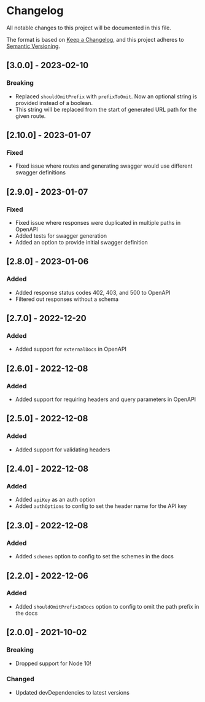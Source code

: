 # Changelog

All notable changes to this project will be documented in this file.

The format is based on [Keep a Changelog](https://keepachangelog.com/en/1.0.0/),
and this project adheres to [Semantic Versioning](https://semver.org/spec/v2.0.0.html).

## [3.0.0] - 2023-02-10

### Breaking

- Replaced `shouldOmitPrefix` with `prefixToOmit`. Now an optional string is provided instead of a boolean.
- This string will be replaced from the start of generated URL path for the given route.

## [2.10.0] - 2023-01-07

### Fixed

- Fixed issue where routes and generating swagger would use different swagger definitions

## [2.9.0] - 2023-01-07

### Fixed

- Fixed issue where responses were duplicated in multiple paths in OpenAPI
- Added tests for swagger generation
- Added an option to provide initial swagger definition

## [2.8.0] - 2023-01-06

### Added

- Added response status codes 402, 403, and 500 to OpenAPI
- Filtered out responses without a schema

## [2.7.0] - 2022-12-20

### Added

- Added support for `externalDocs` in OpenAPI

## [2.6.0] - 2022-12-08

### Added

- Added support for requiring headers and query parameters in OpenAPI

## [2.5.0] - 2022-12-08

### Added

- Added support for validating headers

## [2.4.0] - 2022-12-08

### Added

- Added `apiKey` as an auth option
- Added `authOptions` to config to set the header name for the API key

## [2.3.0] - 2022-12-08

### Added

- Added `schemes` option to config to set the schemes in the docs

## [2.2.0] - 2022-12-06

### Added

- Added `shouldOmitPrefixInDocs` option to config to omit the path prefix in the docs

## [2.0.0] - 2021-10-02

### Breaking

- Dropped support for Node 10!

### Changed

- Updated devDependencies to latest versions

